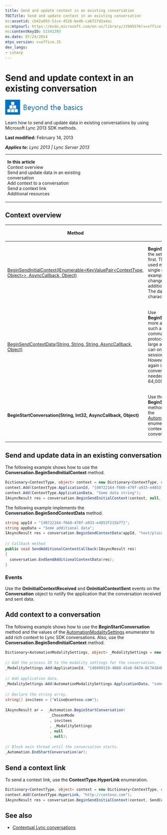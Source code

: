 ```yaml
---
title: Send and update context in an existing conversation
TOCTitle: Send and update context in an existing conversation
ms:assetid: cb42a093-51ce-4526-be46-ca6f27d2a4ac
ms:mtpsurl: https://msdn.microsoft.com/en-us/library/JJ945576(v=office.15)
ms:contentKeyID: 51541393
ms.date: 07/24/2014
mtps_version: v=office.15
dev_langs:
- csharp
---
```


# Send and update context in an existing conversation

![Beyond the basics topic](images/JJ937254.mod_icon_beyondbasics_long(Office.15).png "Beyond the basics topic")

Learn how to send and update data in existing conversations by using Microsoft Lync 2013 SDK methods.

**Last modified:** February 14, 2013

***Applies to:** Lync 2013 | Lync Server 2013*

<table>
<colgroup>
<col style="width: 50%" />
<col style="width: 50%" />
</colgroup>
<tbody>
<tr class="odd">
<td><p><strong>In this article</strong><br />
Context overview<br />
Send and update data in an existing conversation<br />
Add context to a conversation<br />
Send a context link<br />
Additional resources</p></td>
<td><p></p></td>
</tr>
</tbody>
</table>

## Context overview

<table>
<colgroup>
<col style="width: 50%" />
<col style="width: 50%" />
</colgroup>
<thead>
<tr class="header">
<th><p>Method</p></th>
<th><p>Description</p></th>
</tr>
</thead>
<tbody>
<tr class="odd">
<td><p><a href="https://msdn.microsoft.com/en-us/library/jj275891(v=office.15)">BeginSendInitialContext(IEnumerable&lt;KeyValuePair&lt;ContextType, Object&gt;&gt;, AsyncCallback, Object)</a></p></td>
<td><p><strong>BeginSendInitialContext</strong> is the setup method. Call it first. This method can be used multiple times in a single conversation, for example, if there is a change in subject and additional data is needed. The data limit is 2,000 characters.</p></td>
</tr>
<tr class="even">
<td><p><a href="https://msdn.microsoft.com/en-us/library/jj278336(v=office.15)">BeginSendContextData(String, String, String, AsyncCallback, Object)</a></p></td>
<td><p>Use <strong>BeginSendContextData</strong> for more advanced scenarios, such as implementing a command and response protocol, or exchanging large amounts of data. It can only be used after a session is established. However, it can be used again in an existing conversation as often as needed. The data limit is 64,000 characters.</p></td>
</tr>
<tr class="odd">
<td><p><strong>BeginStartConversation(String, Int32, AsyncCallback, Object)</strong></p></td>
<td><p>Use the <strong>BeginStartConversation</strong> method and the values of the <a href="https://msdn.microsoft.com/en-us/library/jj276319(v=office.15)">AutomationModalitySettings</a> enumerator to add rich context to Lync SDK conversations.</p></td>
</tr>
</tbody>
</table>

## Send and update data in an existing conversation

The following example shows how to use the **Conversation.BeginSendInitialContext** method.

``` csharp
Dictionary<ContextType, object> context = new Dictionary<ContextType, object>();
context.Add(ContextType.ApplicationId, "{d0722164-f660-470f-a933-e4853f215b77}");
context.Add(ContextType.ApplicationData, "Some data string");
IAsyncResult res = conversation.BeginSendInitialContext(context, null, null);
```

The following example implements the **Conversation.BeginSendContextData** method.

``` csharp
string appId = "{d0722164-f660-470f-a933-e4853f215b77}";
string appData = "Some additional data";
IAsyncResult res = conversation.BeginSendContextData(appId, "text/plain", appData, SendAdditionalContextCallback, null);

// Callback method
public void SendAdditionalContextCallback(IAsyncResult res)
{
  conversation.EndSendAdditionalContextData(res);
}
```

### Events

Use the **OnInitialContextReceived** and **OnInitialContextSent** events on the **Conversation** object to notify the application that the conversation received and sent data.

## Add context to a conversation

The following example shows how to use the **BeginStartConversation** method and the values of the [AutomationModalitySettings](https://msdn.microsoft.com/en-us/library/jj276319\(v=office.15\)) enumerator to add rich context to Lync SDK conversations. Also, use the **Conversation.BeginSendInitialContext** method.

``` csharp
Dictionary<AutomationModalitySettings, object> _ModalitySettings = new Dictionary<AutomationModalitySettings, object>(); 

// Add the process ID to the modality settings for the conversation.
_ModalitySettings.Add(ApplicationId, "{40499119-4B60-45a6-9A7A-DC7A384D5670}";

// Add application data.
_ModalitySettings.Add(AutomationModalitySettings.ApplicationData, "some application data with you.");

// Declare the string array.
string[] invitees = {″elise@contoso.com"};

IAsyncResult ar =  _Automation.BeginStartConversation(
                    _ChosenMode
                    , invitees
                    , _ModalitySettings
                    , null
                    , null);

// Block main thread until the conversation starts.
_Automation.EndStartConversation(ar);
```

## Send a context link

To send a context link, use the **ContextType.HyperLink** enumeration.

``` csharp
Dictionary<ContextType, object> context = new Dictionary<ContextType, object>();
context.Add(ContextType.HyperLink, "http://contoso.com");
IAsyncResult res = conversation.BeginSendInitialContext(context, SendContextCallback, null);
```

## See also

  - [Contextual Lync conversations](contextual-lync-conversations.md)

